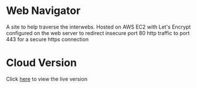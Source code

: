 # Web Navigator
A site to help traverse the interwebs. Hosted on AWS EC2 with Let's Encrypt configured on the web server to redirect insecure port 80 http traffic to port 443 for a secure https connection 

# Cloud Version 
Click [here](https://my-website.me) to view the live version  

